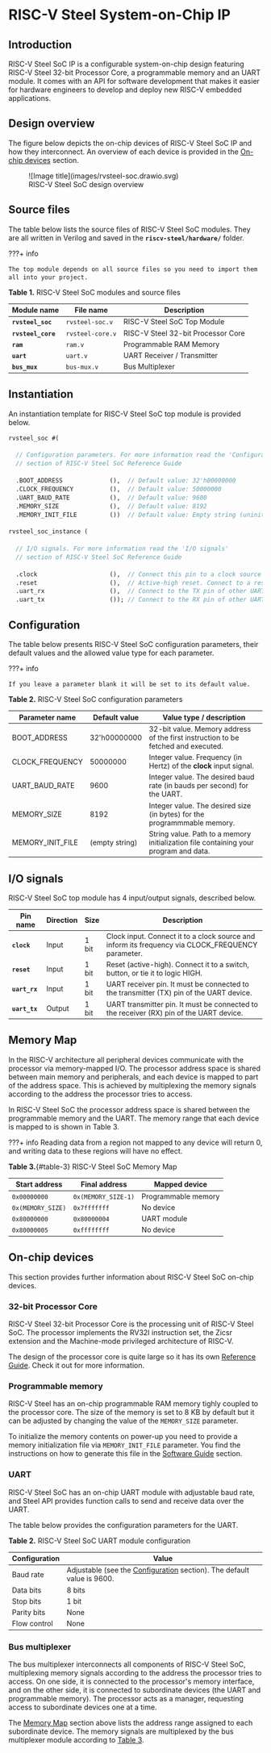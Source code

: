 # RISC-V Steel System-on-Chip IP

## Introduction

RISC-V Steel SoC IP is a configurable system-on-chip design featuring RISC-V Steel 32-bit Processor Core, a programmable memory and an UART module. It comes with an API for software development that makes it easier for hardware engineers to develop and deploy new RISC-V embedded applications.

## Design overview

The figure below depicts the on-chip devices of RISC-V Steel SoC IP and how they interconnect. An overview of each device is provided in the [On-chip devices](#on-chip-devices) section.

<figure markdown>
  ![Image title](images/rvsteel-soc.drawio.svg)
  <figcaption>RISC-V Steel SoC design overview</figcaption>
</figure>

## Source files

The table below lists the source files of RISC-V Steel SoC modules. They are all written in Verilog and saved in the **`riscv-steel/hardware/`** folder.

???+ info

    The top module depends on all source files so you need to import them all into your project.

**Table 1.** RISC-V Steel SoC modules and source files

| Module name                  | File name                  | Description                         |
| ---------------------------- | -------------------------- | ----------------------------------- |
| **`rvsteel_soc`**            | `rvsteel-soc.v`            | RISC-V Steel SoC Top Module         |
| **`rvsteel_core`**           | `rvsteel-core.v`           | RISC-V Steel 32-bit Processor Core  |
| **`ram`**                    | `ram.v`                    | Programmable RAM Memory             |
| **`uart`**                   | `uart.v`                   | UART Receiver / Transmitter         |
| **`bus_mux`**                | `bus-mux.v`                | Bus Multiplexer                     |

## Instantiation

An instantiation template for RISC-V Steel SoC top module is provided below.

``` systemverilog
rvsteel_soc #(

  // Configuration parameters. For more information read the 'Configuration'
  // section of RISC-V Steel SoC Reference Guide

  .BOOT_ADDRESS             (),  // Default value: 32'h00000000
  .CLOCK_FREQUENCY          (),  // Default value: 50000000
  .UART_BAUD_RATE           (),  // Default value: 9600
  .MEMORY_SIZE              (),  // Default value: 8192
  .MEMORY_INIT_FILE         ())  // Default value: Empty string (uninitialized)

rvsteel_soc_instance (

  // I/O signals. For more information read the 'I/O signals'
  // section of RISC-V Steel SoC Reference Guide

  .clock                    (),  // Connect this pin to a clock source
  .reset                    (),  // Active-high reset. Connect to a reset switch
  .uart_rx                  (),  // Connect to the TX pin of other UART
  .uart_tx                  ()); // Connect to the RX pin of other UART
```

## Configuration

The table below presents RISC-V Steel SoC configuration parameters, their default values and the allowed value type for each parameter.

???+ info

    If you leave a parameter blank it will be set to its default value.

**Table 2.** RISC-V Steel SoC configuration parameters

| Parameter name   | Default value  | Value type / description                                                             |
| ---------------- | -------------- | ------------------------------------------------------------------------------------ |
| BOOT_ADDRESS     | 32'h00000000   | 32-bit value. Memory address of the first instruction to be fetched and executed.    |
| CLOCK_FREQUENCY  | 50000000       | Integer value. Frequency (in Hertz) of the **clock** input signal.                   |
| UART_BAUD_RATE   | 9600           | Integer value. The desired baud rate (in bauds per second) for the UART.             |
| MEMORY_SIZE      | 8192           | Integer value. The desired size (in bytes) for the programmmable memory.             |
| MEMORY_INIT_FILE | (empty string) | String value. Path to a memory initialization file containing your program and data. |

## I/O signals

RISC-V Steel SoC top module has 4 input/output signals, described below.

| Pin name       | Direction | Size  | Description          |
| -------------- | --------- | ----- | -------------------- |
| **`clock`**    | Input     | 1 bit | Clock input. Connect it to a clock source and inform its frequency via CLOCK_FREQUENCY parameter. |
| **`reset`**    | Input     | 1 bit | Reset (active-high). Connect it to a switch, button, or tie it to logic HIGH. |
| **`uart_rx`**  | Input     | 1 bit | UART receiver pin. It must be connected to the transmitter (TX) pin of the UART device. |
| **`uart_tx`**  | Output    | 1 bit | UART transmitter pin. It must be connected to the receiver (RX) pin of the UART device. |

## Memory Map

In the RISC-V architecture all peripheral devices communicate with the processor via memory-mapped I/O. The processor address space is shared between main memory and peripherals, and each device is mapped to part of the address space. This is achieved by multiplexing the memory signals according to the address the processor tries to access.

In RISC-V Steel SoC the processor address space is shared between the programmable memory and the UART. The memory range that each device is mapped to is shown in Table 3.

???+ info
    Reading data from a region not mapped to any device will return 0, and writing data to these regions will have no effect.

**Table 3.**{#table-3} RISC-V Steel SoC Memory Map

| Start address     | Final address       | Mapped device              |
| ----------------- | ------------------- | -------------------------- |
| `0x00000000`      | `0x(MEMORY_SIZE-1)` | Programmable memory        |
| `0x(MEMORY_SIZE)` | `0x7fffffff`        | No device                  |
| `0x80000000`      | `0x80000004`        | UART module                |
| `0x80000005`      | `0xffffffff`        | No device                  |

## On-chip devices

This section provides further information about RISC-V Steel SoC on-chip devices.

### 32-bit Processor Core

RISC-V Steel 32-bit Processor Core is the processing unit of RISC-V Steel SoC. The processor implements the RV32I instruction set, the Zicsr extension and the Machine-mode privileged architecture of RISC-V.

The design of the processor core is quite large so it has its own [Reference Guide](core-reference.md). Check it out for more information.

### Programmable memory

RISC-V Steel has an on-chip programmable RAM memory tighly coupled to the processor core. The size of the memory is set to 8 KB by default but it can be adjusted by changing the value of the `MEMORY_SIZE` parameter. 

To initialize the memory contents on power-up you need to provide a memory initialization file via `MEMORY_INIT_FILE` parameter. You find the instructions on how to generate this file in the [Software Guide](#software-guide) section.

### UART

RISC-V Steel SoC has an on-chip UART module with adjustable baud rate, and Steel API provides function calls to send and receive data over the UART.

The table below provides the configuration parameters for the UART.

**Table 2.** RISC-V Steel SoC UART module configuration

| Configuration   | Value                                    |
| --------------- | ---------------------------------------- |
| Baud rate       | Adjustable (see the [Configuration](#configuration) section). The default value is 9600. |
| Data bits       | 8 bits |
| Stop bits       | 1 bit |
| Parity bits     | None |
| Flow control    | None |

### Bus multiplexer

The bus multiplexer interconnects all components of RISC-V Steel SoC, multiplexing memory signals according to the address the processor tries to access. On one side, it is connected to the processor's memory interface, and on the other side, it is connected to subordinate devices (the UART and programmable memory). The processor acts as a manager, requesting access to subordinate devices one at a time.

The [Memory Map](#memory-map) section above lists the address range assigned to each subordinate device. The memory signals are multiplexed by the bus multiplexer module according to [Table 3](#table-3).

</br>
</br>
</br>
</br>
</br>